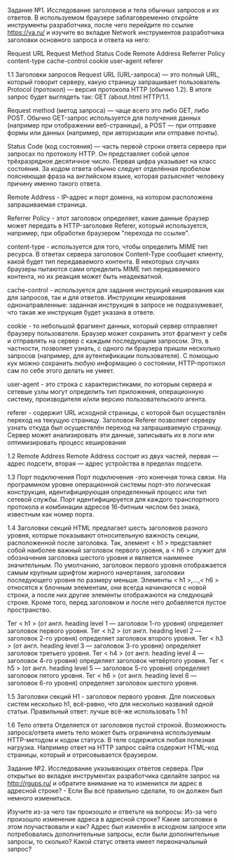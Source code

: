 Задание №1. Исследование заголовков и тела обычных запросов и их ответов.
В используемом браузере заблаговременно откройте инструменты разработчика, после чего перейдите по ссылке https://ya.ru/ и изучите во вкладке Network инструментов разработчика заголовки основного запроса и ответа на него:

Request URL
Request Method
Status Code
Remote Address
Referrer Policy
content-type
cache-control
cookie
user-agent
referer

 
1.1 Заголовки запросов
Request URL (URL-запроса) — это полный URL, который говорит серверу, какую страницу запрашивает пользователь Protocol (протокол) — версия протокола HTTP (обычно 1.2). В итоге запрос будет выглядеть так: GET /about.html HTTP/1.1.

Request method (метод запроса) — чаще всего это либо GET, либо POST. Обычно GET-запрос используется для получения данных (например при отображении веб-страницы), а POST — при отправке формы или данных (например, при авторизации или отправке почты).

Status Code (код состояния) — часть первой строки ответа сервера при запросах по протоколу HTTP. Он представляет собой целое трёхразрядное десятичное число. Первая цифра указывает на класс состояния. За кодом ответа обычно следует отделённая пробелом поясняющая фраза на английском языке, которая разъясняет человеку причину именно такого ответа.

Remote Address - IP-адрес и порт домена, на котором расположена запрашиваемая страница.

Referrer Policy - этот заголовок определяет, какие данные браузер может передать в HTTP-заголовке Referer, который используется, например, при обработке браузером "перехода по ссылке".

content-type - используется для того, чтобы определить MIME тип ресурса. В ответах сервера заголовок Content-Type сообщает клиенту, какой будет тип передаваемого контента. В некоторых случаях браузеры пытаются сами определить MIME тип передаваемого контента, но их реакция может быть неадекватной.

cache-control - используется для задания инструкций кеширования как для запросов, так и для ответов. Инструкции кеширования однонаправленные: заданная инструкция в запросе не подразумевает, что такая же инструкция будет указана в ответе.

cookie - то небольшой фрагмент данных, который сервер отправляет браузеру пользователя. Браузер может сохранить этот фрагмент у себя и отправлять на сервер с каждым последующим запросом. Это, в частности, позволяет узнать, с одного ли браузера пришли несколько запросов (например, для аутентификации пользователя). С помощью кук можно сохранить любую информацию о состоянии, HTTP-протокол сам по себе этого делать не умеет.

user-agent - это строка с характеристиками, по которым сервера и сетевые узлы могут определить тип приложения, операционную систему, производителя и/или версию пользовательского агента.

referer - содержит URL исходной страницы, с которой был осуществлён переход на текущую страницу. Заголовок Referer позволяет серверу узнать откуда был осуществлён переход на запрашиваемую страницу. Сервер может анализировать эти данные, записывать их в логи или оптимизировать процесс кеширования

1.2 Remote Address
Remote Address состоит из двух частей, первая — адрес подсети, вторая — адрес устройства в пределах подсети.

1.3 Порт подключения
Порт подключения -это конечная точка связи. На программном уровне операционной системы порт-это логическая конструкция, идентифицирующая определенный процесс или тип сетевой службы. Порт идентифицируется для каждого транспортного протокола и комбинации адресов 16-битным числом без знака, известным как номер порта.

1.4 Заголовки секций
HTML предлагает шесть заголовков разного уровня, которые показывают относительную важность секции, расположенной после заголовка. Так, элемент < h1 > представляет собой наиболее важный заголовок первого уровня, а < h6 > служит для обозначения заголовка шестого уровня и является наименее значительным. По умолчанию, заголовок первого уровня отображается самым крупным шрифтом жирного начертания, заголовки последующего уровня по размеру меньше. Элементы < h1 >,...,< h6 > относятся к блочным элементам, они всегда начинаются с новой строки, а после них другие элементы отображаются на следующей строке. Кроме того, перед заголовком и после него добавляется пустое пространство.

Тег < h1 > (от англ. heading level 1 — заголовок 1-го уровня) определяет заголовок первого уровня.
Тег < h2 > (от англ. heading level 2 — заголовок 2-го уровня) определяет заголовок второго уровня.
Тег < h3 > (от англ. heading level 3 — заголовок 3-го уровня) определяет заголовок третьего уровня.
Тег < h4 > (от англ. heading level 4 — заголовок 4-го уровня) определяет заголовок четвёртого уровня.
Тег < h5 > (от англ. heading level 5 — заголовок 5-го уровня) определяет заголовок пятого уровня.
Тег < h6 > (от англ. heading level 6 — заголовок 6-го уровня) определяет заголовок шестого уровня.

1.5 Заголовки секций
H1 - заголовок первого уровня.
Для поисковых систем несколько h1, всё-равно, что для несколько названий одной статьи.
Правильный ответ: лучше всё-же использовать 1 h1

1.6 Тело ответа
Отделяется от заголовков пустой строкой. Возможность запроса/ответа иметь тело может быть ограничена используемым HTTP-методом и кодом статуса. В теле содержится любая полезная нагрузка. Например ответ на HTTP запрос сайта содержит HTML-код страницы, который и отрисовывается браузером.

Задание №2. Исследование указывающих ответов сервера.
При открытых во вкладке инструментах разработчика сделайте запрос на http://rgups.ru/ и обратите внимание на то изменился ли адрес в адресной строке? - Если Вы всё правильно сделали, то он должен был немного измениться.

Изучите из-за чего так произошло и ответьте на вопросы: Из-за чего произошло изменение адреса в адресной строке? Какие заголовки в этом поучаствовали и как? Адрес был изменён в исходном запросе или потребовались дополнительные запросы, если были дополнительные запросы, то сколько? Какой статус ответа имеет первоначальный запрос?
